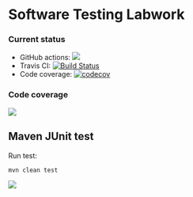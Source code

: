 # Software Testing Labwork

### Current status
* GitHub actions: ![](https://github.com/AppLoidx/SoftwareTestingLabWork/actions/workflows/maven.yml/badge.svg)
* Travis CI: [![Build Status](https://travis-ci.com/AppLoidx/SoftwareTestingLabWork.svg?branch=master)](https://travis-ci.com/AppLoidx/SoftwareTestingLabWork)
* Code coverage: [![codecov](https://codecov.io/gh/AppLoidx/SoftwareTestingLabWork/branch/master/graph/badge.svg?token=O9KRQ9AB32)](https://codecov.io/gh/AppLoidx/SoftwareTestingLabWork)

### Code coverage
![](https://codecov.io/gh/AppLoidx/SoftwareTestingLabWork/branch/master/graphs/sunburst.svg)

## Maven JUnit test

Run test:
```shell
mvn clean test
```


![](https://media.tenor.com/images/6480cbf65338d68e2868ed7b8ebf3a6f/tenor.gif)